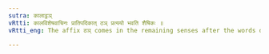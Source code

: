 ```yaml
---
sutra: कालाट्ठञ्
vRtti: कालविशेषवाचिनः प्रातिपदिकात् ठञ् प्रत्ययो भवति शैषिकः ॥
vRtti_eng: The affix ठञ् comes in the remaining senses after the words denoting time.

---
```

